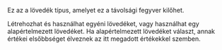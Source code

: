 Ez az a lövedék típus, amelyet ez a távolsági fegyver kilőhet.

Létrehozhat és használhat egyéni lövedéket, vagy használhat egy alapértelmezett lövedéket. Ha alapértelmezett lövedéket választ, annak értékei elsőbbséget élveznek az itt megadott értékekkel szemben.